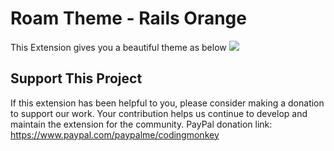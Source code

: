 # Roam Theme - Rails Orange

This Extension gives you a beautiful theme as below
![](https://firebasestorage.googleapis.com/v0/b/firescript-577a2.appspot.com/o/imgs%2Fapp%2FExploreSpace%2F3xElrm2Nsq.png?alt=media&token=4d36d96d-078c-4431-b5f6-7f365d330456)

## Support This Project
If this extension has been helpful to you, please consider making a donation to support our work. Your contribution helps us continue to develop and maintain the extension for the community.
PayPal donation link: https://www.paypal.com/paypalme/codingmonkey